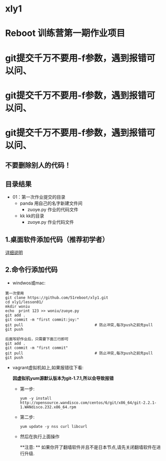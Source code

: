 # xly1


# Reboot 训练营第一期作业项目

# git提交千万不要用-f参数，遇到报错可以问、
# git提交千万不要用-f参数，遇到报错可以问、
# git提交千万不要用-f参数，遇到报错可以问、

## 不要删除别人的代码！


## 目录结果

* 01：第一次作业提交的目录
    - panda 用自己的名字新建文件间
        + zuoye.py 作业的代码文件
    - kk kk的目录
        + zuoye.py 作业代码文件


## 1.桌面软件添加代码（推荐初学者）


[详细说明](https://github.com/shengxinjing/my_blog/issues/4)



## 2.命令行添加代码

- windwos或mac:
```
第一次使用
git clone https://github.com/51reboot/xly1.git
cd xly1/lesson01/
mkdir woniu
echo  print 123 >> woniu/zuoye.py
git add .
git commit -m "first commit:joy:"
git pull								# 防止冲突,每次push之前先pull
git push

后面写好作业后，只需要下面三行即可
git add .
git commit -m "first commit"
git pull								# 防止冲突,每次push之前先pull
git push 
```

- vagrant虚拟机如上,如果报错往下看:

  **因虚拟机yum源默认版本为git-1.7.1,所以会导致报错**

  - 第一步:

    `yum -y install http://opensource.wandisco.com/centos/6/git/x86_64/git-2.2.1-1.WANdisco.232.x86_64.rpm`

  - 第二步:

    `yum update -y nss curl libcurl`

  - 然后在执行上面操作

    **注意: ** 如果你开了翻墙软件并且不是日本节点,请先关闭翻墙软件在进行升级.